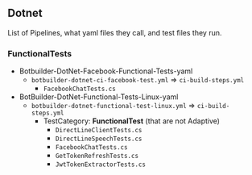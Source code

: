 ## Dotnet
List of Pipelines, what yaml files they call, and test files they run.

### FunctionalTests
* Botbuilder-DotNet-Facebook-Functional-Tests-yaml
    * `botbuilder-dotnet-ci-facebook-test.yml` => `ci-build-steps.yml`
        * `FacebookChatTests.cs`
* BotBuilder-DotNet-Functional-Tests-Linux-yaml
    * `botbuilder-dotnet-functional-test-linux.yml` => `ci-build-steps.yml`
        * TestCategory: **FunctionalTest**  (that are not Adaptive)
            * `DirectLineClientTests.cs`
            * `DirectLineSpeechTests.cs`
            * `FacebookChatTests.cs`
            * `GetTokenRefreshTests.cs`
            * `JwtTokenExtractorTests.cs`
            